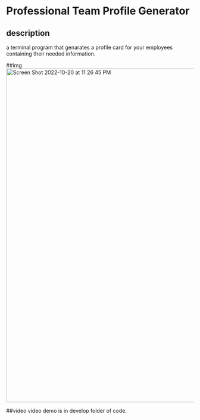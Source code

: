 # Professional Team Profile Generator 

## description 
a terminal program that genarates a profile card for your employees containing their needed information.

##img
<img width="894" alt="Screen Shot 2022-10-20 at 11 26 45 PM" src="https://user-images.githubusercontent.com/110582217/197111862-42772f33-af29-4861-9cf9-220bd300b06d.png">

##video 
video demo is in develop folder of code.
